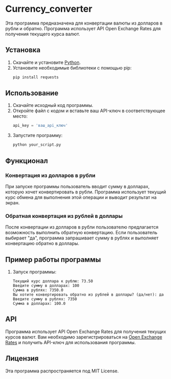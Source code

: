 # Currency_converter

Эта программа предназначена для конвертации валюты из долларов в рубли и обратно. Программа использует API Open Exchange Rates для получения текущего курса валют.

## Установка

1. Скачайте и установите [Python](https://www.python.org/downloads/).
2. Установите необходимые библиотеки с помощью pip:
    ```bash
    pip install requests
    ```

## Использование

1. Скачайте исходный код программы.
2. Откройте файл с кодом и вставьте ваш API-ключ в соответствующее место:
    ```python
    api_key = 'ваш_api_ключ'
    ```
3. Запустите программу:
    ```bash
    python your_script.py
    ```

## Функционал

### Конвертация из долларов в рубли

При запуске программы пользователь вводит сумму в долларах, которую хочет конвертировать в рубли. Программа использует текущий курс обмена для выполнения этой операции и выводит результат на экран.

### Обратная конвертация из рублей в доллары

После конвертации из долларов в рубли пользователю предлагается возможность выполнить обратную конвертацию. Если пользователь выбирает "да", программа запрашивает сумму в рублях и выполняет конвертацию обратно в доллары.

## Пример работы программы

1. Запуск программы:
    ```
    Текущий курс доллара к рублю: 73.50
    Введите сумму в долларах: 100
    Сумма в рублях: 7350.0
    Вы хотите конвертировать обратно из рублей в доллары? (да/нет): да
    Введите сумму в рублях: 7350
    Сумма в долларах: 100.0
    ```

## API

Программа использует API Open Exchange Rates для получения текущих курсов валют. Вам необходимо зарегистрироваться на [Open Exchange Rates](https://openexchangerates.org/) и получить API-ключ для использования программы.

## Лицензия

Эта программа распространяется под MIT License.
